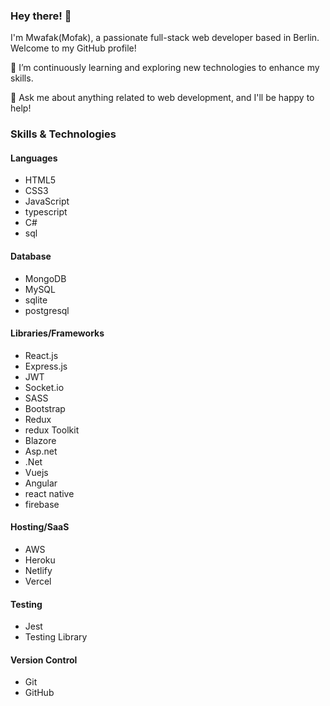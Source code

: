 ### Hey there! 👋

I'm Mwafak(Mofak), a passionate full-stack web developer based in Berlin. Welcome to my GitHub profile!

🌱 I’m continuously learning and exploring new technologies to enhance my skills.

💬 Ask me about anything related to web development, and I'll be happy to help!

### Skills & Technologies

#### Languages
- HTML5
- CSS3
- JavaScript
- typescript
- C#
- sql

#### Database
- MongoDB
- MySQL
- sqlite
- postgresql


#### Libraries/Frameworks
- React.js
- Express.js
- JWT
- Socket.io
- SASS
- Bootstrap
- Redux
- redux Toolkit
- Blazore
- Asp.net
- .Net
- Vuejs
- Angular
- react native
- firebase
  

#### Hosting/SaaS
- AWS
- Heroku
- Netlify
- Vercel

#### Testing
- Jest
- Testing Library

#### Version Control
- Git
- GitHub
